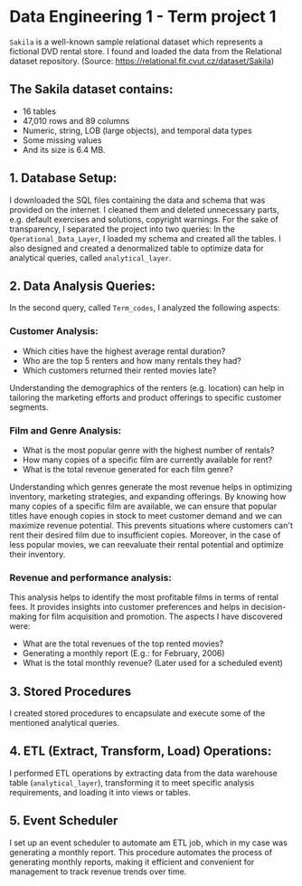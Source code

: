 # Data Engineering 1 - Term project 1

`Sakila` is a well-known sample relational dataset which represents a fictional DVD rental store. 
I found and loaded the data from the Relational dataset repository. (Source: https://relational.fit.cvut.cz/dataset/Sakila)

## The Sakila dataset contains:
- 16 tables
- 47,010 rows and 89 columns
- Numeric, string, LOB (large objects), and temporal data types
- Some missing values
- And its size is 6.4 MB.

## 1. Database Setup:
I downloaded the SQL files containing the data and schema that was provided on the internet. I cleaned them and deleted unnecessary parts, e.g. default exercises and solutions, copyright warnings. For the sake of transparency, I separated the project into two queries: In the `Operational_Data_Layer`, I loaded my schema and created all the tables. I also designed and created a denormalized table to optimize data for analytical queries, called `analytical_layer`.

## 2. Data Analysis Queries:
In the second query, called `Term_codes`, I analyzed the following aspects:

### Customer Analysis: 
- Which cities have the highest average rental duration?
- Who are the top 5 renters and how many rentals they had?
- Which customers returned their rented movies late?

Understanding the demographics of the renters (e.g. location) can help in tailoring the marketing efforts and product offerings to specific customer segments.

### Film and Genre Analysis:
- What is the most popular genre with the highest number of rentals?
- How many copies of a specific film are currently available for rent?
- What is the total revenue generated for each film genre?

Understanding which genres generate the most revenue helps in optimizing inventory, marketing strategies, and expanding offerings. By knowing how many copies of a specific film are available, we can ensure that popular titles have enough copies in stock to meet customer demand and we can maximize revenue potential. This prevents situations where customers can't rent their desired film due to insufficient copies. Moreover, in the case of less popular movies, we can reevaluate their rental potential and optimize their inventory.

### Revenue and performance analysis:
This analysis helps to identify the most profitable films in terms of rental fees. It provides insights into customer preferences and helps in decision-making for film acquisition and promotion. The aspects I have discovered were:
- What are the total revenues of the top rented movies?
- Generating a monthly report (E.g.: for February, 2006)
- What is the total monthly revenue? (Later used for a scheduled event)

## 3. Stored Procedures
I created stored procedures to encapsulate and execute some of the mentioned analytical queries.

## 4. ETL (Extract, Transform, Load) Operations:
I performed ETL operations by extracting data from the data warehouse table (`analytical_layer`), transforming it to meet specific analysis requirements, and loading it into views or tables.

## 5. Event Scheduler
I set up an event scheduler to automate am ETL job, which in my case was generating a monthly report. This procedure automates the process of generating monthly reports, making it efficient and convenient for management to track revenue trends over time.


